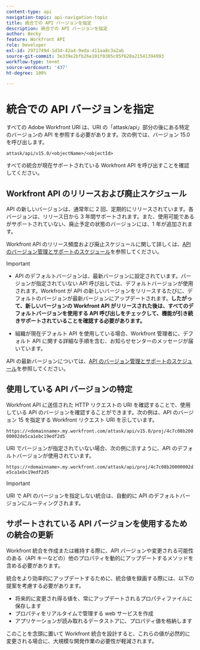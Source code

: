 ```yaml
---
content-type: api
navigation-topic: api-navigation-topic
title: 統合での API バージョンを指定
description: 統合での API バージョンを指定
author: Becky
feature: Workfront API
role: Developer
exl-id: 2971749d-1d34-42a4-9eda-411aa8c3a2ab
source-git-commit: 3e339e2bfb26e101f0305c05f620a21541394993
workflow-type: tm+mt
source-wordcount: '437'
ht-degree: 100%

---
```


# 統合での API バージョンを指定

すべての Adobe Workfront URI は、URI の「attask/api」部分の後にある特定のバージョンの API を参照する必要があります。次の例では、バージョン 15.0 を呼び出します。

`attask/api/v15.0/<objectName>/<objectId>`

すべての統合が現在サポートされている Workfront API を呼び出すことを確認してください。

## Workfront API のリリースおよび廃止スケジュール

API の新しいバージョンは、通常年に 2 回、定期的にリリースされています。各バージョンは、リリース日から 3 年間サポートされます。また、使用可能であるがサポートされていない、廃止予定の状態のバージョンには、1 年が追加されます。

Workfront API のリリース頻度および廃止スケジュールに関して詳しくは、[API のバージョン管理とサポートのスケジュール](../../wf-api/api/api-version-support-schedule.md)を参照してください。

>[!IMPORTANT]
>
>* API のデフォルトバージョンは、最新バージョンに設定されています。バージョンが指定されていない API 呼び出しでは、デフォルトバージョンが使用されます。Workfront が API の新しいバージョンをリリースするたびに、デフォルトのバージョンが最新バージョンにアップデートされます。**したがって、新しいバージョンの Workfront API がリリースされた後は、すべてのデフォルトバージョンを使用する API 呼び出しをチェックして、機能が引き続きサポートされていることを確認する必要があります。**
>
>* 組織が現在デフォルト API を使用している場合、Workfront 管理者に、デフォルト API に関する詳細な手順を含む、お知らせセンターのメッセージが届いています。
>
>API の最新バージョンについては、[API のバージョン管理とサポートのスケジュール](../../wf-api/api/api-version-support-schedule.md)を参照してください。


## 使用している API バージョンの特定

Workfront API に送信された HTTP リクエストの URI を確認することで、使用している API のバージョンを確認することができます。次の例は、API のバージョン 15 を指定する Workfront リクエスト URI を示しています。

`https://<domainname>.my.workfront.com/attask/api/v15.0/proj/4c7c08b20000002de5ca1ebc19edf2d5`

URI でバージョンが指定されていない場合、次の例に示すように、API のデフォルトバージョンが使用されています。

`https://<domainname>.my.workfront.com/attask/api/proj/4c7c08b20000002de5ca1ebc19edf2d5`

>[!IMPORTANT]
>
> URI で API のバージョンを指定しない統合は、自動的に API のデフォルトバージョンにルーティングされます。

## サポートされている API バージョンを使用するための統合の更新

Workfront 統合を作成または維持する際に、API バージョンや変更される可能性のある（API キーなどの）他のプロパティを動的にアップデートするメソッドを含める必要があります。

統合をより効率的にアップデートするために、統合値を録画する際には、以下の提案を考慮する必要があります。

* 将来的に変更され得る値を、常にアップデートされるプロパティファイルに保存します
* プロパティをリアルタイムで管理する web サービスを作成
* アプリケーションが読み取れるデータストアに、プロパティ値を格納します

このことを念頭に置いて Workfront 統合を設計すると、これらの値が必然的に変更される場合に、大規模な開発作業の必要性が軽減されます。
